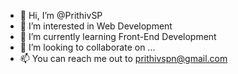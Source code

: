 - 👋 Hi, I’m @PrithivSP
- 👀 I’m interested in Web Development
- 🌱 I’m currently learning Front-End Development
- 💞️ I’m looking to collaborate on ...
- 📫 You can reach me out to prithivspn@gmail.com

<!---
PrithivSP/PrithivSP is a ✨ special ✨ repository because its `README.md` (this file) appears on your GitHub profile.
You can click the Preview link to take a look at your changes.
--->
